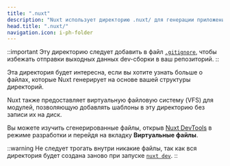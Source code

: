```yaml
---
title: ".nuxt"
description: "Nuxt использует директорию .nuxt/ для генерации приложения Vue."
head.title: ".nuxt/"
navigation.icon: i-ph-folder
---
```


::important
Эту директорию следует добавить в файл [`.gitignore`](/docs/guide/directory-structure/gitignore), чтобы избежать отправки выходных данных dev-сборки в ваш репозиторий.
::

Эта директория будет интересна, если вы хотите узнать больше о файлах, которые Nuxt генерирует на основе вашей структуры директорий.

Nuxt также предоставляет виртуальную файловую систему (VFS) для модулей, позволяющую добавлять шаблоны в эту директорию без записи их на диск.

Вы можете изучить сгенерированные файлы, открыв [Nuxt DevTools](https://devtools.nuxt.com) в режиме разработки и перейдя на вкладку **Виртуальные файлы**.

::warning
Не следует трогать внутри никакие файлы, так как вся директория будет создана заново при запуске [`nuxt dev`](/docs/api/commands/dev).
::
